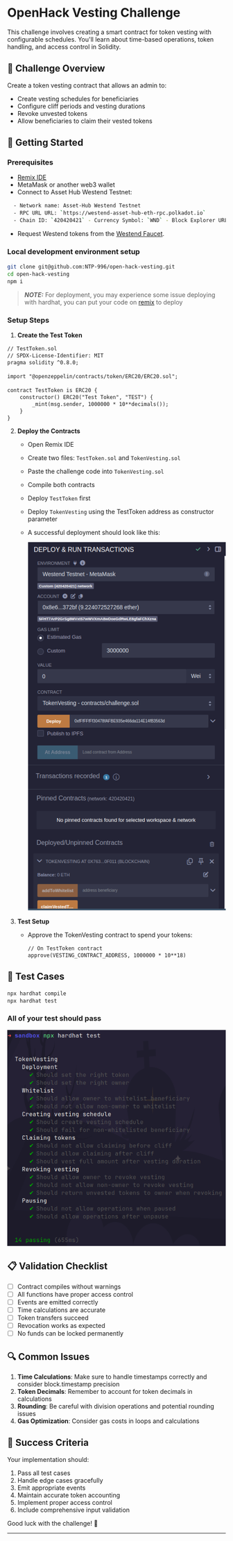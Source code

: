 # OpenHack Vesting Challenge

This challenge involves creating a smart contract for token vesting with configurable schedules. You'll learn about time-based operations, token handling, and access control in Solidity.

## 🎯 Challenge Overview

Create a token vesting contract that allows an admin to:
- Create vesting schedules for beneficiaries
- Configure cliff periods and vesting durations
- Revoke unvested tokens
- Allow beneficiaries to claim their vested tokens

## 🚀 Getting Started

### Prerequisites
- [Remix IDE](https://remix.ethereum.org/)
- MetaMask or another web3 wallet
- Connect to Asset Hub Westend Testnet:

```bash
  - Network name: Asset-Hub Westend Testnet 
  - RPC URL URL: `https://westend-asset-hub-eth-rpc.polkadot.io` 
  - Chain ID: `420420421` - Currency Symbol: `WND` - Block Explorer URL: `https://assethub-westend.subscan.io`
```

- Request Westend tokens from the [Westend Faucet](https://faucet.polkadot.io/westend?parachain=1000).

### Local development environment setup

```bash
git clone git@github.com:NTP-996/open-hack-vesting.git
cd open-hack-vesting
npm i
```

> **_NOTE:_**  For deployment, you may experience some issue deploying with hardhat, you can put your code on [remix](https://remix.polkadot.io/) to deploy

### Setup Steps

1. **Create the Test Token**
```solidity
// TestToken.sol
// SPDX-License-Identifier: MIT
pragma solidity ^0.8.0;

import "@openzeppelin/contracts/token/ERC20/ERC20.sol";

contract TestToken is ERC20 {
    constructor() ERC20("Test Token", "TEST") {
        _mint(msg.sender, 1000000 * 10**decimals());
    }
}
```

2. **Deploy the Contracts**
   - Open Remix IDE
   - Create two files: `TestToken.sol` and `TokenVesting.sol`
   - Paste the challenge code into `TokenVesting.sol`
   - Compile both contracts
   - Deploy `TestToken` first
   - Deploy `TokenVesting` using the TestToken address as constructor parameter
   - A successful deployment should look like this:

     ![image](./public/assets/deployed.png)

3. **Test Setup**
   - Approve the TokenVesting contract to spend your tokens:
     ```solidity
     // On TestToken contract
     approve(VESTING_CONTRACT_ADDRESS, 1000000 * 10**18)
     ```

## 🧪 Test Cases

```bash
npx hardhat compile
npx hardhat test
```

### All of your test should pass

![image](./public/assets/test.png)

## 📋 Validation Checklist

- [ ] Contract compiles without warnings
- [ ] All functions have proper access control
- [ ] Events are emitted correctly
- [ ] Time calculations are accurate
- [ ] Token transfers succeed
- [ ] Revocation works as expected
- [ ] No funds can be locked permanently

## 🔍 Common Issues

1. **Time Calculations**: Make sure to handle timestamps correctly and consider block.timestamp precision
2. **Token Decimals**: Remember to account for token decimals in calculations
3. **Rounding**: Be careful with division operations and potential rounding issues
4. **Gas Optimization**: Consider gas costs in loops and calculations

## 🎉 Success Criteria

Your implementation should:
1. Pass all test cases
2. Handle edge cases gracefully
3. Emit appropriate events
4. Maintain accurate token accounting
5. Implement proper access control
6. Include comprehensive input validation

Good luck with the challenge! 🚀

---
